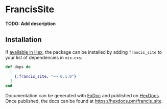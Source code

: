 # FrancisSite

**TODO: Add description**

## Installation

If [available in Hex](https://hex.pm/docs/publish), the package can be installed
by adding `francis_site` to your list of dependencies in `mix.exs`:

```elixir
def deps do
  [
    {:francis_site, "~> 0.1.0"}
  ]
end
```

Documentation can be generated with [ExDoc](https://github.com/elixir-lang/ex_doc)
and published on [HexDocs](https://hexdocs.pm). Once published, the docs can
be found at <https://hexdocs.pm/francis_site>.

